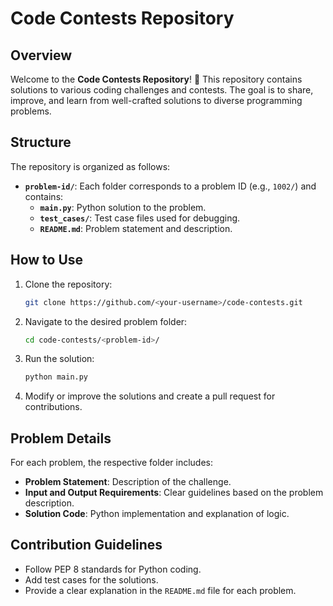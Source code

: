 # Code Contests Repository

## Overview
Welcome to the **Code Contests Repository**! 🎉 This repository contains solutions to various coding challenges and contests. The goal is to share, improve, and learn from well-crafted solutions to diverse programming problems.

## Structure
The repository is organized as follows:
- **`problem-id/`**: Each folder corresponds to a problem ID (e.g., `1002/`) and contains:
  - **`main.py`**: Python solution to the problem.
  - **`test_cases/`**: Test case files used for debugging.
  - **`README.md`**: Problem statement and description.

## How to Use
1. Clone the repository:
   ```bash
   git clone https://github.com/<your-username>/code-contests.git
   ```
2. Navigate to the desired problem folder:
   ```bash
   cd code-contests/<problem-id>/
   ```
3. Run the solution:
   ```bash
   python main.py
   ```
4. Modify or improve the solutions and create a pull request for contributions.

## Problem Details
For each problem, the respective folder includes:
- **Problem Statement**: Description of the challenge.
- **Input and Output Requirements**: Clear guidelines based on the problem description.
- **Solution Code**: Python implementation and explanation of logic.

## Contribution Guidelines
- Follow PEP 8 standards for Python coding.
- Add test cases for the solutions.
- Provide a clear explanation in the `README.md` file for each problem.
